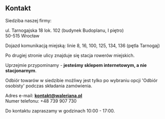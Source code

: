 ## Kontakt

Siedziba naszej firmy:

ul. Tarnogajska 18 lok. 102 (budynek Budoplanu, I piętro)  
50-515 Wrocław

Dojazd komunikacją miejską: linie 8, 16, 100, 125, 134, 136 (pętla Tarnogaj)

Po drugiej stronie ulicy znajduje się stacja rowerów miejskich.

Uprzejmie przypominamy - **jesteśmy sklepem internetowym, a nie stacjonarnym**.

Odbiór towarów w siedzibie możliwy jest tylko po wybraniu opcji 'Odbiór osobisty' podczas składania zamówienia.

Adres e-mail: **kontakt@waleriana.pl**  
Numer telefonu: +48 739 907 730

Do kontaktu zapraszamy w godzinach 10:00 - 17:00.
